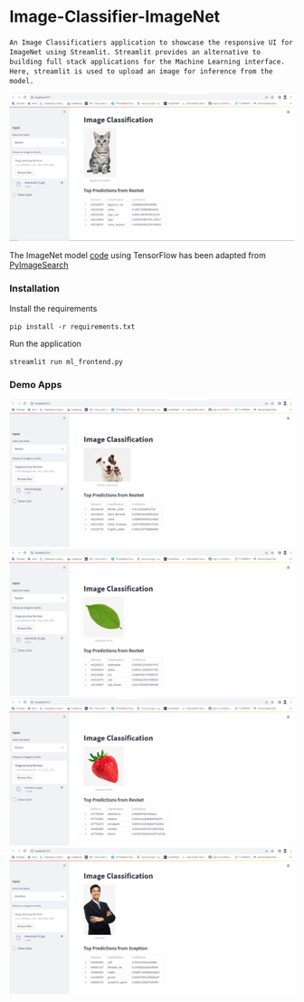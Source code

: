 # Image-Classifier-ImageNet

``
An Image Classificatiers application to showcase the responsive UI for ImageNet using Streamlit. Streamlit provides an alternative to building full stack applications for the Machine Learning interface. Here, streamlit is used to upload an image for inference from the model.
``

![](https://github.com/Anas436/Image-Classifier-ImageNet/blob/main/images/cat.png)

The ImageNet model [code](classify_image.py) using TensorFlow has been adapted from [PyImageSearch](https://www.pyimagesearch.com/2017/03/20/imagenet-vggnet-resnet-inception-xception-keras/)

### Installation
Install the requirements

``pip install -r requirements.txt``

Run the application

``streamlit run ml_frontend.py``


### Demo Apps
![](https://github.com/Anas436/Image-Classifier-ImageNet/blob/main/images/dog.png)
![](https://github.com/Anas436/Image-Classifier-ImageNet/blob/main/images/leaf.png)
![](https://github.com/Anas436/Image-Classifier-ImageNet/blob/main/images/strawberry.png)
![](https://github.com/Anas436/Image-Classifier-ImageNet/blob/main/images/suit.png)
